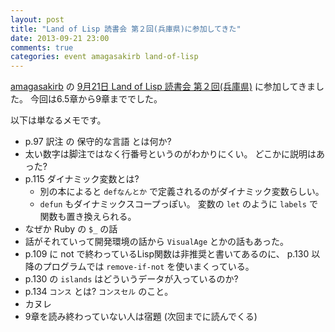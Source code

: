 ```yaml
---
layout: post
title: "Land of Lisp 読書会 第２回(兵庫県)に参加してきた"
date: 2013-09-21 23:00
comments: true
categories: event amagasakirb land-of-lisp
---
```

[amagasakirb](http://kokucheese.com/main/tag/amagasakirb)
の
[9月21日 Land of Lisp 読書会 第２回(兵庫県)](http://kokucheese.com/event/index/105390/)
に参加してきました。
今回は6.5章から9章まででした。

<!--more-->

以下は単なるメモです。

* p.97 訳注 の 保守的な言語 とは何か?
* 太い数字は脚注ではなく行番号というのがわかりにくい。
  どこかに説明はあった?
* p.115 ダイナミック変数とは?
  * 別の本によると `defなんとか` で定義されるのがダイナミック変数らしい。
  * `defun` もダイナミックスコープっぽい。
    変数の `let` のように `labels` で関数も置き換えられる。
* なぜか Ruby の `$_` の話
* 話がそれていって開発環境の話から `VisualAge` とかの話もあった。
* p.109 に not で終わっているLisp関数は非推奨と書いてあるのに、
  p.130 以降のプログラムでは `remove-if-not` を使いまくっている。
* p.130 の `islands` はどういうデータが入っているのか?
* p.134 `コンス` とは? `コンスセル` のこと。
* カヌレ
* 9章を読み終わっていない人は宿題 (次回までに読んでくる)
